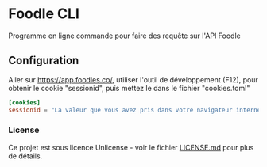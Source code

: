 # Foodle CLI

Programme en ligne commande pour faire des requête sur l'API Foodle

## Configuration

Aller sur https://app.foodles.co/, utiliser l'outil de développement (F12), pour obtenir le cookie "sessionid", puis mettez le dans le fichier "cookies.toml"

```toml
[cookies]
sessionid = "La valeur que vous avez pris dans votre navigateur internet"
```


### License

Ce projet est sous licence Unlicense - voir le fichier [LICENSE.md](LICENSE.md) pour plus de détails.